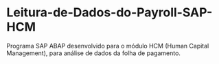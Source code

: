 # Leitura-de-Dados-do-Payroll-SAP-HCM
 Programa SAP ABAP desenvolvido para o módulo HCM (Human Capital Management), para análise de dados da folha de pagamento.
